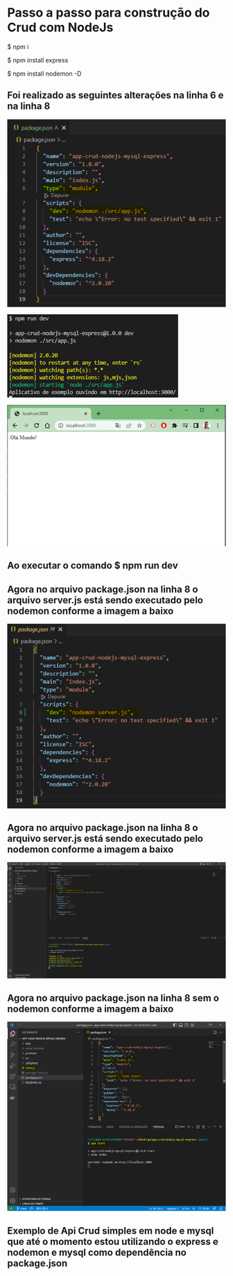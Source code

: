 # **Passo a passo para construção do Crud com NodeJs**

$ npm i

$ npm install express

$ npm install nodemon -D

## **Foi realizado as seguintes alterações na linha 6 e na linha 8**

![alt text](https://github.com/FelipeRfariasDev/app-crud-nodejs-mysql-express/blob/main/img/config-package.json.PNG?raw=true)



![alt text](https://github.com/FelipeRfariasDev/app-crud-nodejs-mysql-express/blob/main/img/npm_run_dev.PNG?raw=true)


![alt text](https://github.com/FelipeRfariasDev/app-crud-nodejs-mysql-express/blob/main/img/OlaMundoLocalhost_PORT_3000.PNG?raw=true)




## **Ao executar o comando** $ npm run dev

## Agora no arquivo package.json na linha 8 o arquivo server.js está sendo executado pelo nodemon conforme a imagem a baixo

![alt text](https://github.com/FelipeRfariasDev/app-crud-nodejs-mysql-express/blob/main/img/npm_run_dev_nodemon_server.js.PNG?raw=true)


## Agora no arquivo package.json na linha 8 o arquivo server.js está sendo executado pelo nodemon conforme a imagem a baixo

![alt text](https://github.com/FelipeRfariasDev/app-crud-nodejs-mysql-express/blob/main/img/npm_start.PNG?raw=true)

## Agora no arquivo package.json na linha 8 sem o nodemon conforme a imagem a baixo

![alt text](https://github.com/FelipeRfariasDev/app-crud-nodejs-mysql-express/blob/main/img/npm_start_sem_nodemon.PNG?raw=true)

## **Exemplo de Api Crud simples em node e mysql que até o momento estou utilizando o express e nodemon e mysql como dependência no package.json**
